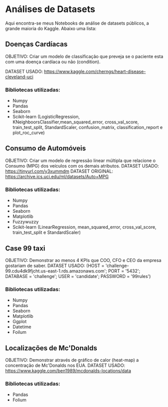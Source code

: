 # Análises de Datasets
Aqui encontra-se meus Notebooks de análise de datasets públicos, a grande maioria do Kaggle. Abaixo uma lista:

## Doenças Cardíacas 
OBJETIVO: Criar um modelo de classificação que preveja se o paciente esta com uma doença cardíaca ou não (condition).

DATASET USADO: https://www.kaggle.com/cherngs/heart-disease-cleveland-uci
### Bibliotecas utilizadas:
- Numpy
- Pandas
- Seaborn
- Scikit-learn (LogisticRegression, KNeighboorsClassifier,mean_squared_error, cross_val_score, train_test_split, StandardScaler, confusion_matrix, classification_report e plot_roc_curve)

## Consumo de Automóveis
OBJETIVO: Criar um modelo de regressão linear múltipla que relacione o Consumo (MPG) dos veículos com os demais atributos.
DATASET USADO: https://tinyurl.com/y3xummdm
DATASET ORIGINAL: https://archive.ics.uci.edu/ml/datasets/Auto+MPG
### Bibliotecas utilizadas:
- Numpy
- Pandas
- Seaborn
- Matplotlib
- Fuzzywuzzy
- Scikit-learn (LinearRegression, mean_squared_error, cross_val_score, train_test_split e StandardScaler)

## Case 99 taxi
OBJETIVO: Demonstrar ao menos 4 KPIs que COO, CFO e CEO da empresa gostariam de saber.
DATASET USADO: (HOST = 'challenge-99.cdu4dk9fjcht.us-east-1.rds.amazonaws.com'; PORT = '5432'; DATABASE = 'challenge'; USER = 'candidate'; PASSWORD = '99rules') 
### Bibliotecas utilizadas:
- Numpy
- Pandas
- Seaborn
- Matplotlib
- Ggplot
- Datetime
- Foilum

## Localizações de Mc'Donalds
OBJETIVO: Demonstrar através de gráfico de calor (heat-map) a concentração de Mc'Donalds nos EUA.
DATASET USADO: https://www.kaggle.com/ben1989/mcdonalds-locations/data
### Bibliotecas utilizadas:
- Pandas
- Folium
